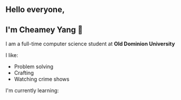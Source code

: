 ## Hello everyone, 
## I'm Cheamey Yang 👋 <br>

I am a full-time computer science student at __Old Dominion University__ <br>

I like: <br>
- Problem solving <br>
- Crafting <br>
- Watching crime shows <br>

I'm currently learning:





<!--
**Cheamey/Cheamey** is a ✨ _special_ ✨ repository because its `README.md` (this file) appears on your GitHub profile.

Here are some ideas to get you started:

- 🔭 I’m currently working on ...
- 🌱 I’m currently learning ...
- 👯 I’m looking to collaborate on ...
- 🤔 I’m looking for help with ...
- 💬 Ask me about ...
- 📫 How to reach me: ...
- 😄 Pronouns: ...
- ⚡ Fun fact: ...
-->
